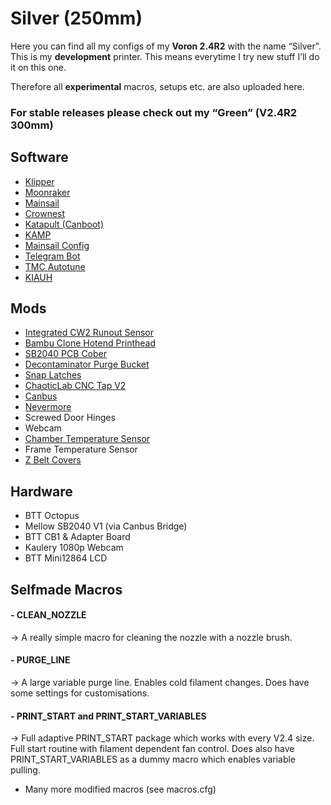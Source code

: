 # Silver (250mm)
Here you can find all my configs of my **Voron 2.4R2** with the name “Silver”.
This is my **development** printer. This means everytime I try new stuff I’ll do it on this one.

Therefore all **experimental** macros, setups etc. are also uploaded here.

### For **stable** releases please check out my “Green” (V2.4R2 300mm)


## Software
- [Klipper](https://github.com/Klipper3d/klipper)
- [Moonraker](https://github.com/Arksine/moonraker)
- [Mainsail](https://github.com/Arksine/moonraker)
- [Crownest](https://github.com/mainsail-crew/crowsnest)
- [Katapult (Canboot)](https://github.com/Arksine/katapult)
- [KAMP](https://github.com/kyleisah/Klipper-Adaptive-Meshing-Purging)
- [Mainsail Config](https://github.com/mainsail-crew/mainsail-config)
- [Telegram Bot](https://github.com/nlef/moonraker-telegram-bot)
- [TMC Autotune](https://github.com/andrewmcgr/klipper_tmc_autotune)
- [KIAUH](https://github.com/dw-0/kiauh)


## Mods
- [Integrated CW2 Runout Sensor](https://www.printables.com/de/model/361403-clockwork-2-filament-runout-sensor)
- [Bambu Clone Hotend Printhead](https://www.printables.com/de/model/497742-bambu-hotend-stealthburner-printhead)
- [SB2040 PCB Cober](https://www.printables.com/de/model/353867-voron-stealthburner-sb2040-cover)
- [Decontaminator Purge Bucket](https://github.com/VoronDesign/VoronUsers/tree/master/orphaned_mods/printer_mods/edwardyeeks/Decontaminator_Purge_Bucket_&_Nozzle_Scrubber)
- [Snap Latches](https://mods.vorondesign.com/details/9Rdnf5vD2oaJLmR7BpAuQ)
- [ChaoticLab CNC Tap V2](https://chaoticlab.xyz/products/cnc-voron-tap)
- [Canbus](https://de.aliexpress.com/i/1005004675264551.html?gatewayAdapt=glo2deu)
- [Nevermore](https://github.com/nevermore3d/Nevermore_Micro)
- Screwed Door Hinges
- Webcam
- [Chamber Temperature Sensor](https://www.printables.com/de/model/473545-voron-chamber-temperature-sensor-mount)
- Frame Temperature Sensor
- [Z Belt Covers](https://www.printables.com/de/model/361381-z-belt-cover-with-rail-cutout)

## Hardware
- BTT Octopus
- Mellow SB2040 V1 (via Canbus Bridge)
- BTT CB1 & Adapter Board
- Kaulery 1080p Webcam
- BTT Mini12864 LCD

## Selfmade Macros
#### - CLEAN_NOZZLE
→ A really simple macro for cleaning the nozzle with a nozzle brush.
#### - PURGE_LINE
→ A large variable purge line. Enables cold filament changes. Does have some settings for customisations.
#### - PRINT_START and PRINT_START_VARIABLES
→  Full adaptive PRINT_START package which works with every V2.4 size. Full start routine with filament dependent fan control. Does also have PRINT_START_VARIABLES as a dummy macro which enables variable pulling.
- Many more modified macros (see macros.cfg)

